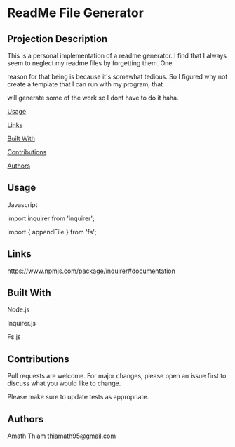 # ReadMe File Generator 

## Projection Description 

This is a personal implementation of a readme generator. I find that I always seem to neglect my readme files by forgetting them. One

reason for that being is because it's somewhat tedious. So I figured why not create a template that I can run with my program, that

will generate some of the work so I dont have to do it haha.









[Usage](#usage)

[Links](#links)


[Built With](#built-with)

[Contributions](#contribtutions)

[Authors](#authors)


## Usage

Javascript
 
import inquirer from 'inquirer';


import { appendFile } from 'fs';



## Links 
https://www.npmjs.com/package/inquirer#documentation
## Built With 

Node.js

Inquirer.js

Fs.js

## Contributions

Pull requests are welcome. For major changes, please open an issue first to discuss what you would like to change.

Please make sure to update tests as appropriate.

## Authors 
Amath Thiam 
thiamath95@gmail.com
